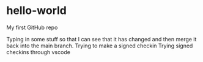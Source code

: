 # hello-world

My first GitHub repo

Typing in some stuff so that I can see that it has changed and then merge it back into the main branch.
Trying to make a signed checkin
Trying signed checkins through vscode
